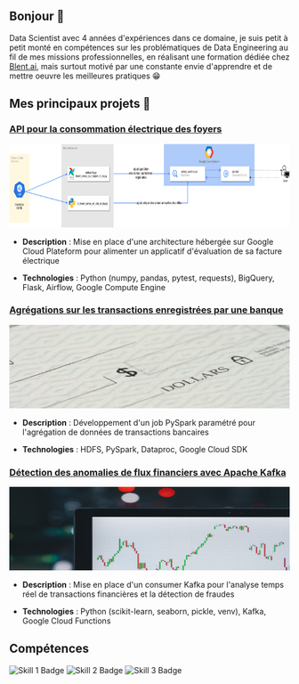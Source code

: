 ## Bonjour 👋

Data Scientist avec 4 années d'expériences dans ce domaine, je suis petit à petit monté en compétences sur les problématiques de Data Engineering au fil de mes missions professionnelles, en réalisant une formation dédiée chez [Blent.ai](https://blent.ai/formation/data-engineer), mais surtout motivé par une constante envie d'apprendre et de mettre oeuvre les meilleures pratiques 😁

## Mes principaux projets 🔨


### [API pour la consommation électrique des foyers](https://github.com/FrancLgd/PUBLIC-Projet-Data-Engineering-Tarification-Electrique)

<img src="./images/diagramme_architecture.png" alt="Capture d'Écran du Projet 1" style="width: 750px; height: 150px;"/>

- **Description** : Mise en place d'une architecture hébergée sur Google Cloud Plateform pour alimenter un applicatif d'évaluation de sa facture électrique

- **Technologies** : Python (numpy, pandas, pytest, requests), BigQuery, Flask, Airflow, Google Compute Engine

### [Agrégations sur les transactions enregistrées par une banque](https://github.com/FrancLgd/PUBLIC-Data-Engineering-Agregation-transactions-Spark)

<img src="./images/transactions.jpg" alt="Capture d'Écran du Projet 2" style="width: 750px; height: 150px;"/>

- **Description** : Développement d'un job PySpark paramétré pour l'agrégation de données de transactions bancaires

- **Technologies** : HDFS, PySpark, Dataproc, Google Cloud SDK

### [Détection des anomalies de flux financiers avec Apache Kafka](https://github.com/FrancLgd/PUBLIC-Projet-Detection-anomalie-Kafka)

<img src="./images/trading.jpg" alt="Capture d'Écran du Projet 3" style="width: 750px; height: 150px;"/>

- **Description** : Mise en place d'un consumer Kafka pour l'analyse temps réel de transactions financières et la détection de fraudes

- **Technologies** : Python (scikit-learn, seaborn, pickle, venv), Kafka, Google Cloud Functions 

## Compétences

![Skill 1 Badge](https://img.shields.io/badge/-Skill%201-blue)
![Skill 2 Badge](https://img.shields.io/badge/-Skill%202-green)
![Skill 3 Badge](https://img.shields.io/badge/-Skill%203-red)



<!--
**FrancLgd/FrancLgd** is a ✨ _special_ ✨ repository because its `README.md` (this file) appears on your GitHub profile.

Here are some ideas to get you started:

- 🔭 I’m currently working on ...
- 🌱 I’m currently learning ...
- 👯 I’m looking to collaborate on ...
- 🤔 I’m looking for help with ...
- 💬 Ask me about ...
- 📫 How to reach me: ...
- 😄 Pronouns: ...
- ⚡ Fun fact: ...
-->
